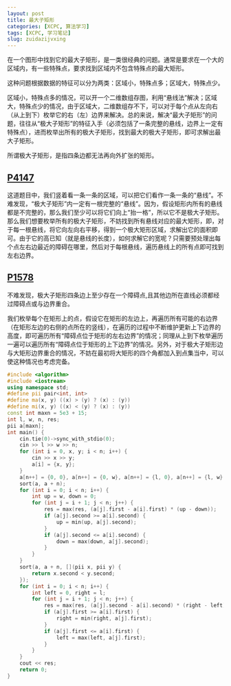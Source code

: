 ```yaml
---
layout: post
title: 最大子矩形
categories: [XCPC, 算法学习]
tags: [XCPC, 学习笔记]
slug: zuidazijvxing
---
```


在一个图形中找到它的最大子矩形，是一类很经典的问题。通常是要求在一个大的区域内，有一些特殊点，要求找到区域内不包含特殊点的最大矩形。

这种问题根据数据的特征可以分为两类：区域小，特殊点多；区域大，特殊点少。

区域小，特殊点多的情况，可以开一个二维数组存图，利用“悬线法”解决；区域大，特殊点少的情况，由于区域大，二维数组存不下，可以对于每个点从左向右（从上到下）枚举它的右（左）边界来解决。总的来说，解决“最大子矩形”的问题，往往从“极大子矩形”的特征入手（必须包括了一条完整的悬线，边界上一定有特殊点），进而枚举出所有的极大子矩形，找到最大的极大子矩形，即可求解出最大子矩形。

所谓极大子矩形，是指四条边都无法再向外扩张的矩形。

## [P4147](https://www.luogu.com.cn/problem/P4147)

这道题目中，我们竖着看一条一条的区域，可以把它们看作一条一条的“悬线”。不难发现，“极大子矩形”内一定有一根完整的“悬线”。因为，假设矩形内所有的悬线都是不完整的，那么我们至少可以将它们向上“抬一格”，所以它不是极大子矩形。那么我们想要枚举所有的极大子矩形，不妨找到所有悬线对应的最大矩形，即，对于每一根悬线，将它向左向右平移，得到一个极大矩形区域，求解出它的面积即可。由于它的高已知（就是悬线的长度），如何求解它的宽呢？只需要预处理出每个点左右边最近的障碍在哪里，然后对于每根悬线，遍历悬线上的所有点即可找到左右边界。

## [P1578](https://www.luogu.com.cn/problem/P1578)

不难发现，极大子矩形四条边上至少存在一个障碍点,且其他边所在直线必须都经过障碍点或与边界重合。

我们枚举每个在矩形上的点，假设它在矩形的左边上，再遍历所有可能的右边界（在矩形左边的右侧的点所在的竖线），在遍历的过程中不断维护更新上下边界的高度，即可遍历所有“障碍点位于矩形的左右边界”的情况；同理从上到下枚举遍历一遍可以遍历所有“障碍点位于矩形的上下边界”的情况。另外，对于极大子矩形边与大矩形边界重合的情况，不妨在最初将大矩形的四个角都加入到点集当中，可以使这种情况也考虑完备。

```cpp
#include <algorithm>
#include <iostream>
using namespace std;
#define pii pair<int, int>
#define ma(x, y) ((x) > (y) ? (x) : (y))
#define mi(x, y) ((x) < (y) ? (x) : (y))
const int maxn = 5e3 + 15;
int l, w, n, res;
pii a[maxn];
int main() {
    cin.tie(0)->sync_with_stdio(0);
    cin >> l >> w >> n;
    for (int i = 0, x, y; i < n; i++) {
        cin >> x >> y;
        a[i] = {x, y};
    }
    a[n++] = {0, 0}, a[n++] = {0, w}, a[n++] = {l, 0}, a[n++] = {l, w};
    sort(a, a + n);
    for (int i = 0; i < n; i++) {
        int up = w, down = 0;
        for (int j = i + 1; j < n; j++) {
            res = max(res, (a[j].first - a[i].first) * (up - down));
            if (a[j].second >= a[i].second) {
                up = min(up, a[j].second);
            }
            if (a[j].second <= a[i].second) {
                down = max(down, a[j].second);
            }
        }
    }
    sort(a, a + n, [](pii x, pii y) {
        return x.second < y.second;
    });
    for (int i = 0; i < n; i++) {
        int left = 0, right = l;
        for (int j = i + 1; j < n; j++) {
            res = max(res, (a[j].second - a[i].second) * (right - left));
            if (a[j].first >= a[i].first) {
                right = min(right, a[j].first);
            }
            if (a[j].first <= a[i].first) {
                left = max(left, a[j].first);
            }
        }
    }
    cout << res;
    return 0;
}
```
